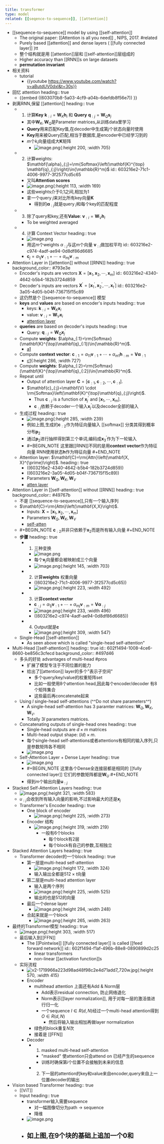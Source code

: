 ```yaml
---
title: transformer
type: model
related: [[seqence-to-sequence]], [[attention]]
---
```


- [[sequence-to-sequence]] model by using [[self-attention]]
    - The original paper: [[Attention is all you need]] , NIPS, 2017. #related
    - Purely based [[attention]] and dense layers ( [[fully connected layer]] )tt
    - 整个结构就是用 [[attention]]层和 [[self-attention]]层组成的
    - Higher accuracy than [[RNN]]s on large datasets
    - **permutation invariant**
- 相关资料
    - tutorial
        - {{youtube https://www.youtube.com/watch?v=aButdUV0dxI&t=30s}}
- 回忆 attention
  heading:: true
    - {{embed ((603070b8-5a03-4cf9-a04b-6defdb8f56e7)) }}
- 剥离RNN,保留 [[attention]]
  heading:: true
    - 1. 计算**Key** $\mathbf{k}_{:i}=\mathbf{W}_K\mathbf{h}_i$ 和 **Query** $\mathbf{q}_{:j}=\mathbf{W}_Q\mathbf{s}_j$
        - 其中$\mathbf{W}_K,\mathbf{W}_Q$是Parameter matrices,从训练data里学习
        - **Query**用来匹配Key值,在decoder中生成第$j$个状态向量时使用
        - **Key**用来被Query匹配,相当于数据库,是encoder中已经学习到的
        - $m$个$k_i$向量组成大$\mathbf{K}$矩阵
            - ![image.png](../assets/pages_transformer_1613881863023_0.png){:height 200, :width 705}
    - 2. 计算weights: $\mathbf{\alpha}_{:j}=\rm{Softmax}\left(\mathbf{K}^{\top} \mathbf{q}_{:j}\right)\in{\mathbb{R}^m}$
      id:: 603216e2-71c1-4006-9977-3f2577cd5c65
        - 又叫**Attention scores**
        - ![image.png](../assets/pages_transformer_1613882016261_0.png){:height 113, :width 169}
        - 这些weights介于0,1之间,相加为1
        - 拿一个query $j$来对比所有key向量$\mathbf{K}$
            - 得到的$\mathbf{\alpha}_{:j}$就是query $j$和每个key的匹配程度
    - 3. 除了query和key,还有**Value**: $\mathbf{v}_{:i}=\mathbf{W}_V\mathbf{h}_i$
        - To be weighted averaged
    - 4. 计算 Context Vector
      heading:: true
        - ![image.png](../assets/pages_transformer_1613882655930_0.png)
        - 用这$m$个weights $\alpha_{:j}$与这$m$个向量 $\mathbf{v}_{:i}$做加权平均
          id:: 603216e2-c974-4adf-ae94-0d8df86d6685
        - $\mathbf{c}_j=\alpha_{1j}\mathbf{v}_{:1} + \cdots + \alpha_{mj}\mathbf{v}_{:m}$
- Attention Layer in [[attention]] without [[RNN]]
  heading:: true
  background_color:: #793e3e
    - Encoder's inputs are vectors $\mathbf{X}=\left[\mathbf{x}_1, \mathbf{x}_2, \cdots, \mathbf{x}_m\right]$
      id:: 603216e2-4340-4642-b5b4-182b3724d859
    - Decoder's inputs are vectors $\mathbf{X}^{\prime}=\left[\mathbf{x}_1^{\prime}, \mathbf{x}_2^{\prime}, \cdots, \mathbf{x}_t^{\prime}\right]$
      id:: 603216e2-3a05-4d05-b04f-736715f15c89
    - 这仍然是个 [[sequence-to-sequence]] 模型
    - **keys** and **values** are based on encoder's inputs
      heading:: true
        - keys: $\mathbf{k}_{:i}=\mathbf{W}_K \mathbf{x}_i$
        - value: $\mathbf{v}_{:i}=\mathbf{W}_V \mathbf{x}_i$
        - [attention layer](https://i.imgur.com/lRuneZW.png)
    - **queries** are based on decoder's inputs
      heading:: true
        - Query: $\mathbf{q}_{:j}=\mathbf{W}_Q \mathbf{x}_j^{\prime}$
    - Compute **weights**: $\alpha_{:1}=\rm{Softmax}(\mathbf{K}^{\top}\mathbf{q}_{:1})\in{\mathbb{R}^m}$.
        - [a1](https://i.imgur.com/MtGhesX.png)
    - Compute **context vector**: $\mathbf{c}_{:1}=\alpha_{11} \mathbf{v}_{:1} + \cdots + \alpha_{m1} \mathbf{h}_{:m}=\mathbf{V\alpha}_{:1}$
        - [c1](https://i.imgur.com/vAiQ7AO.png){:height 286, :width 727}
    - Compute **weights**: $\alpha_{:2}=\rm{Softmax}(\mathbf{K}^{\top}\mathbf{q}_{:2})\in{\mathbb{R}^m}$.
    - Repeat until
        - Output of attention layer $\mathbf{C} = [\mathbf{c}_{:1}, \mathbf{c}_{:2}, \cdots, \mathbf{c}_{:t}]$.
        - $\mathbf{c}_{:j}=\mathbf{V} \cdot \rm{Softmax}\left(\mathbf{K}^{\top}\mathbf{q}_{:j}\right)$.
            - Thus $\mathbf{c}_{:j}$ is a function of $\mathbf{x}_j^{\prime}$ and $[\mathbf{x}_1, \cdots, \mathbf{x}_m]$.
            - $\mathbf{c}_{:j}$依赖于decoder一个输入$\mathbf{x}_j^{\prime}$以及decoder全部的输入
    - 生成过程
      heading:: true
        - ![image.png](../assets/pages_transformer_1613894923064_0.png){:height 285, :width 239}
        - 例如上图,生成的$\mathbf{c}_{:2}$作为特征向量输入 [[softmax]] 分类其得到概率分布$\mathbf{p}_2$
        - 通过$\mathbf{p}_2$进行抽样得到第三个单词,编码成$\mathbf{x}_3^{\prime}$作为下一轮输入
        -
          #+BEGIN_NOTE
          这里跟[[RNN]]不同的是用**context vector**作为特征向量
          RNN使用状态$\mathbf{h}$作为特征向量
          #+END_NOTE
    - Attention layer: $\mathbf{C}=\rm{Attn}\left(\mathbf{X, X}^{\prime}\right)$.
      heading:: true
        - ((603216e2-4340-4642-b5b4-182b3724d859))
        - ((603216e2-3a05-4d05-b04f-736715f15c89))
        - Parameters $\mathbf{W}_Q, \mathbf{W}_K, \mathbf{W}_V$
        - [atten layer](https://i.imgur.com/5yTcLzG.png)
- Attention Layer in [[self-attention]] without [[RNN]]
  heading:: true
  background_color:: #49767b
    - 不是 [[sequence-to-sequence]],只有一个输入序列
    - $\mathbf{C}=\rm{Attn}\left(\mathbf{X,X}\right)$.
        - Inputs: $\mathbf{X}=[\mathbf{x}_1, \mathbf{x}_2, \cdots, \mathbf{x}_m]$
        - Parameters $\mathbf{W}_Q, \mathbf{W}_K, \mathbf{W}_V$
        - [self-atten](https://i.imgur.com/x9iLP0L.png)
    -
      #+BEGIN_NOTE
      $\mathbf{c}_{:2}$并非只依赖于$\mathbf{x}_2$而是所有输入向量
      #+END_NOTE
    - **步骤**
      heading:: true
        - 1. 三种变换
            - ![image.png](../assets/pages_transformer_1613895733828_0.png)
            - 每个$\mathbf{x}_j$向量都会被映射成三个向量
            - ![image.png](../assets/pages_transformer_1613895755025_0.png){:height 145, :width 703}
        - 2. 计算**weights** 权重向量
            - ((603216e2-71c1-4006-9977-3f2577cd5c65))
            - ![image.png](../assets/pages_transformer_1613896011017_0.png){:height 223, :width 492}
        - 3. 计算**context vector**
            - $\mathbf{c}_{:j}=\alpha_{1j}\mathbf{v}_{:1}+\cdots+\alpha_{mj}\mathbf{v}_{:m}=\mathbf{V\alpha}_{:j}$
            - ![image.png](../assets/pages_transformer_1613896181992_0.png){:height 233, :width 496}
            - ((603216e2-c974-4adf-ae94-0d8df86d6685))
        - 4. Output就是$\mathbf{c}$
            - ![image.png](../assets/pages_transformer_1613896315262_0.png){:height 309, :width 547}
    - Single-Head [[self-attention]]
        - As seen above which is called "single-head self-attention"
- Multi-Head [[self-attention]]
  heading:: true
  id:: 602f1494-1008-4ce6-8660-be856c3cfecd
  background_color:: #497d46
    - 多头的好处 advantages of multi-head #pros
        - 扩展了模型专注于不同位置的能力
        - 给出了[[attention]] layer的多个"表示子空间"
            - 多个query/key/value的权重矩阵set
            - 比如一般使用8个attention head,因此每个encoder/decoder 有8个矩阵集合
            - 这些最后再concatenate起来
    - Using $l$ single-head self-attentions (^^Do not share parameters^^)
        - A single-head self-attention has 3 paramter matrices: $\mathbf{W}_Q, \mathbf{W}_K, \mathbf{W}_V$.
        - Totally $3l$ parameters matrices.
    - Concatenating outputs of single-head ones
      heading:: true
        - Single-head outputs are $d\times m$ matrices
        - Multi-head output shape: $(ld)\times m$.
        - 每个single-head self-attentions或者attentions有相同的输入序列,只是参数矩阵各不相同
        - ![image.png](../assets/pages_transformer_1613914438265_0.png)
    - Self-Attention Layer + Dense Layer
      heading:: true
        - ![image.png](../assets/pages_transformer_1613909859278_0.png)
        -
          #+BEGIN_NOTE
          这里各个Dense全连接层都是相同的 [[fully connected layer]]
          它们的参数矩阵都是$\mathbf{W}_U$
          #+END_NOTE
        - 得到$m$个输出向量$\mathbf{u}_{:j}$
- Stacked Self-Attention Layers
  heading:: true
    - ![image.png](../assets/pages_transformer_1613910927125_0.png){:height 321, :width 583}
    - $u_{:j}$会收到所有输入向量的影响,不过影响最大的还是$\mathbf{x}_j$
    - Transformer's Encoder
      heading:: true
        - One block of encoder
            - ![image.png](../assets/pages_transformer_1613911278318_0.png){:height 225, :width 273}
        - Encoder 结构
            - ![image.png](../assets/pages_transformer_1613911365517_0.png){:height 319, :width 219}
                - 一般有6个blocks
                    - 每个block有2层
                    - 每个block有自己的参数,互相独立
- Stacked Attention Layers
  heading:: true
    - Transformer decoder的一个block
      heading:: true
        - 第一层是multi-head self-attention
            - ![image.png](../assets/pages_transformer_1613912924192_0.png){:height 172, :width 324}
            - 输入输出全都是$512\times t$向量
        - 第二层是multi-head attention layer
            - 输入是两个序列
            - ![image.png](../assets/pages_transformer_1613913097213_0.png){:height 225, :width 525}
            - 输出的也是$512$的向量
        - 最后一个dense layer
            - ![image.png](../assets/pages_transformer_1613913397387_0.png){:height 294, :width 248}
        - 合起来就是一个block
            - ![image.png](../assets/pages_transformer_1613913572312_0.png){:height 265, :width 263}
- 最终的Transformer模型
  heading:: true
    - ![image.png](../assets/pages_transformer_1613913985342_0.png){:height 303, :width 517}
    - 最后输入到[[FFN]]
        - The [[Pointwise]] [[fully connected layer]] is called [[feed forward network]]
          id:: 602f1494-f1af-496b-88e8-0890899d2c25
            - linear transformers
            - non-linear [[activation function]]s
    - 实际流程
        - ![v2-1719966a223d98ad48f98c2e4d71add7_720w.jpg](../assets/pages_transformer_1615532813577_0.jpg){:height 570, :width 415}
        - Encoder
            - multihead attention 上面还有Add & Norm层
                - Add表示residual connection, 防止网络退化
                - Norm表示[[layer normalization]], 用于对每一层的激活值进行归一化
                - 一个sequence $I\in R(d,N)$经过一个multi-head attention得到$O\in R(d,N)$
                    - 然后将输入输出相加再做layer normalization
            - 绿色的block重复$N$次
            - 接着是 [[FFN]]
        - Decoder
            - 1. masked multi-head self-attention
                - "masked" 使attention只会attend on 已经产生的sequence
                - 训练时确保第$i$个位置不会接触到未来的信息
            - 2. 下一层的attention的key和value来自encoder,query来自上一位置decoder的输出
- Vision based Transformer
  heading:: true
    - [[ViT]]
    - Input
      heading:: true
        - transformer输入需要sequence
            - 对一幅图像切分为path -> sequence
            - 降维
        - ![image.png](../assets/pages_transformer_1614234369994_0.png)
        - 如上图,在9个块的基础上追加一个0和
            -